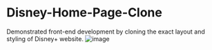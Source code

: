 # Disney-Home-Page-Clone
Demonstrated front-end development by cloning the exact layout and styling of Disney+ website.
![image](https://github.com/GOURAVBANIK/Disney-plus-Home-Page-Clone/assets/100037559/90ee8eb5-4a33-4408-8026-c45e1c2a3477)
